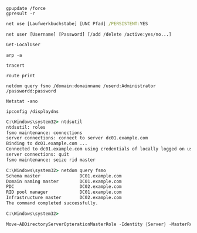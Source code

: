 ``` CMD title="Update and Show GPOs"
gpupdate /force
gpresult -r
```

``` cmd title="Share folder persistent"
net use [Laufwerkbuchstabe] [UNC Pfad] /PERSISTENT:YES
```

``` CMD title="user add/del/mod"
net user [Username] [Password] [/add /delete /active:yes/no...]
```

``` powershell title="show local users"
Get-LocalUser 
```

``` ad-CMD title="Show all MAC-Addresses"
arp -a
```

``` ad-CMD title="CMD-Command"
tracert
```

``` ad-CMD title="Route Tabelle"
route print
```

``` ad-CMD  title="domain structure"
netdom query fsmo /domain:domainname /userd:Administrator /passwordd:password
```

``` ad-CMD title="list ports for all applications"
Netstat -ano
```

``` CMD title="DNS CACHE"
ipconfig /displaydns
```

``` cmd title="Die Wichtigsten Befehle SYS-Admin"
C:\Windows\system32> ntdsutil
ntdsutil: roles
fsmo maintenance: connections
server connections: connect to server dc01.example.com
Binding to dc01.example.com ...
Connected to dc01.example.com using credentials of locally logged on user.
server connections: quit
fsmo maintenance: seize rid master

C:\Windows\system32> netdom query fsmo 
Schema master               DC01.example.com
Domain naming master        DC01.example.com
PDC                         DC02.example.com
RID pool manager            DC01.example.com
Infrastructure master       DC02.example.com
The command completed successfully.

C:\Windows\system32> 
```

``` powershell title="pushen von rollen mit powershell"
Move-ADDirectoryServerOpterationMasterRole -Identity {Server} -MasterRole {FSMO-Rolle}
```